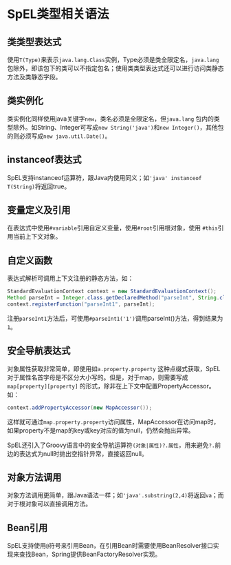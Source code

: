 # SpEL类型相关语法

## 类类型表达式

使用`T(Type)`来表示`java.lang.Class`实例，Type必须是类全限定名，`java.lang`包除外，即该包下的类可以不指定包名；使用类类型表达式还可以进行访问类静态方法及类静态字段。

## 类实例化

类实例化同样使用java关键字`new`，类名必须是全限定名，但`java.lang`
包内的类型除外。如String、Integer可写成`new String('java')`和`new Integer()`，其他包的则必须写成`new java.util.Date()`。

## instanceof表达式

SpEL支持instanceof运算符，跟Java内使用同义；如`'java' instanceof T(String)`将返回true。

## 变量定义及引用

在表达式中使用`#variable`引用自定义变量，使用`#root`引用根对象，使用
`#this`引用当前上下文对象。

## 自定义函数

表达式解析可调用上下文注册的静态方法，如：

```java
StandardEvaluationContext context = new StandardEvaluationContext();
Method parseInt = Integer.class.getDeclaredMethod("parseInt", String.class);
context.registerFunction("parseInt1", parseInt);
```

注册`parseInt1`方法后，可使用`#parseInt1('1')`调用parseInt()方法，得到结果为`1`。

## 安全导航表达式

对象属性获取非常简单，即使用如`a.property.property`
这种点缀式获取，SpEL对于属性名首字母是不区分大小写的。但是，对于map，则需要写成`map[property][property]`
的形式，除非在上下文中配置PropertyAccessor。如：

```java
context.addPropertyAccessor(new MapAccessor());
```

这样就可通过`map.property.property`访问属性，MapAccessor在访问map时，如果property不是map的key或key对应的值为null，仍然会抛出异常。

SpEL还引入了Groovy语言中的安全导航运算符`(对象|属性)?.属性`，用来避免`?.`前边的表达式为null时抛出空指针异常，直接返回null。

## 对象方法调用

对象方法调用更简单，跟Java语法一样；如`'java'.substring(2,4)`将返回`va`；而对于根对象可以直接调用方法。

## Bean引用

SpEL支持使用`@`符号来引用Bean，在引用Bean时需要使用BeanResolver接口实现来查找Bean，Spring提供BeanFactoryResolver实现。

